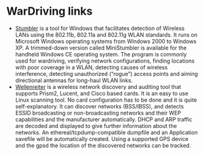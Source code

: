 # WarDriving links

* [Stumbler](http://www.netstumbler.com/) is a tool for Windows that facilitates detection of Wireless LANs using the 802.11b, 802.11a and 802.11g WLAN standards. It runs on Microsoft Windows operating systems from Windows 2000 to Windows XP. A trimmed-down version called MiniStumbler is available for the handheld Windows CE operating system. The program is commonly used for wardriving, verifying network configurations, finding locations with poor coverage in a WLAN, detecting causes of wireless interference, detecting unauthorized (“rogue”) access points and aiming directional antennas for long-haul WLAN links.
* [Wellenreiter](https://www.openhub.net/p/wellenreiter) is a wireless network discovery and auditing tool that supports Prism2, Lucent, and Cisco based cards. It is an easy to use Linux scanning tool. No card configuration has to be done and it is quite self-explanatory. It can discover networks (BSS/IBSS), and detects ESSID broadcasting or non-broadcasting networks and their WEP capabilities and the manufacturer automatically. DHCP and ARP traffic are decoded and displayed to give further information about the networks. An ethereal/tcpdump-compatible dumpfile and an Application savefile will be automatically created. Using a supported GPS device and the gpsd the location of the discovered networks can be tracked. 
